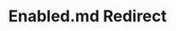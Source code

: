 ---
title: Enabled.md Redirect
redirect_to: /Pages/StereoKit.Framework/HandMenuRadial/Enabled.html
---